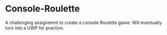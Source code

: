 # Console-Roulette
A challenging assignemnt to create a console Roulette game. 
Will eventually turn into a UWP for practice. 

